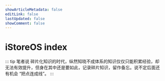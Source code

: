 ```yaml
---
showArticleMetadata: false
editLink: false
lastUpdated: false
showComment: false
---
```


# iStoreOS index

::: tip 笔者说
碎片化知识的时代，纵然知晓不成体系的知识仅仅只能积累经验，却无法有效提升，但身在其中还是要如此，记录碎片知识，留作备忘。说不定后面还有机会 “把点连成线”。
:::